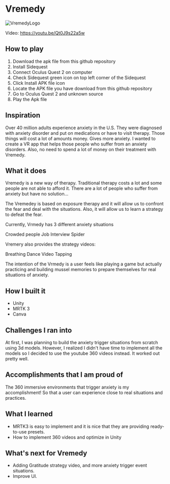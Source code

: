 # Vremedy


![VremedyLogo](https://user-images.githubusercontent.com/31402838/178075450-be31eadc-a386-4b67-9c48-595e94b624f5.png)


Video: https://youtu.be/Qt0J9s22a5w

## How to play
1. Download the apk file from this github repository
1. Install Sidequest
2. Connect Oculus Quest 2 on computer
3. Check Sidequest green icon on top left corner of the Sidequest
4. Click Install APK file icon
5. Locate the APK file you have download from this github repository 
6. Go to Oculus Quest 2 and unknown source
7. Play the Apk file


## Inspiration
Over 40 million adults experience anxiety in the U.S.
They were diagnosed with anxiety disorder and put on medications or have to visit therapy. Those things will cost a lot of amounts money. Gives more anxiety. 
I wanted to create a VR app that helps those people who suffer from an anxiety disorders. Also, no need to spend a lot of money on their treatment with Vremedy.

## What it does
Vremedy is a new way of therapy. Traditional therapy costs a lot and some people are not able to afford it. There are a lot of people who suffer from anxiety but have no solution…

The Vremedey is based on exposure therapy and it will allow us to confront the fear and deal with the situations. Also, it will allow us to learn a strategy to defeat the fear.

Currently, Vrmedy has 3 different anxiety situations

Crowded people
Job Interview
Spider

Vremery also provides the strategy videos:

Breathing
Dance Video
Tapping

The intention of the Vrmedy is a user feels like playing a game but actually practicing and building mussel memories to prepare themselves for real situations of anxiety.

## How I built it
- Unity
- MRTK 3
- Canva

## Challenges I ran into
At first, I was planning to build the anxiety trigger situations from scratch using 3d models. However, I realized I didn't have time to implement all the models so I decided to use the youtube 360 videos instead. It worked out pretty well.

## Accomplishments that I am proud of
The 360 immersive environments that trigger anxiety is my accomplishment! So that a user can experience close to real situations and practices. 


## What I learned
- MRTK3 is easy to implement and it is nice that they are providing ready-to-use presets.
- How to implement 360 videos and optimize in Unity 


## What's next for Vremedy
- Adding Gratitude strategy video, and more anxiety trigger event situations.
- Improve UI.
